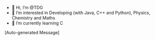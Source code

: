 - 👋 Hi, I’m @TDG
- 👀 I’m interested in Developing (with Java, C++ and Python), Physics, Chemistry and Maths
- 🌱 I’m currently learning C

[Auto-generated Message]
<!---
TheTechCrafter/TheTechCrafter is a ✨ special ✨ repository because its `README.md` (this file) appears on your GitHub profile.
You can click the Preview link to take a look at your changes.
--->
